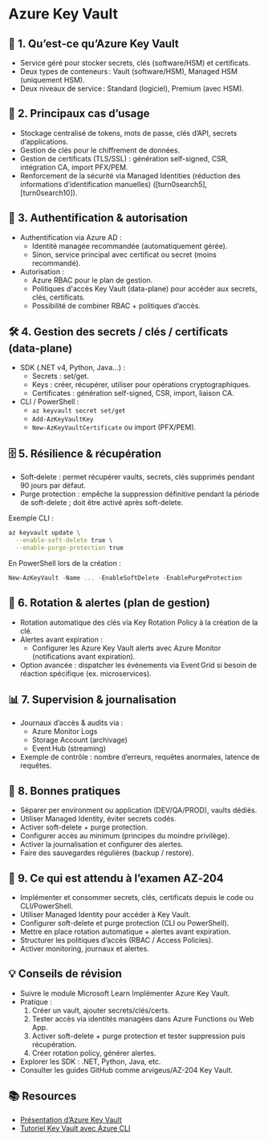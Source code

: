 # Azure Key Vault

## 🔐 1. Qu’est‑ce qu’Azure Key Vault

- Service géré pour stocker secrets, clés (software/HSM) et certificats.
- Deux types de conteneurs : Vault (software/HSM), Managed HSM (uniquement HSM).
- Deux niveaux de service : Standard (logiciel), Premium (avec HSM).

## 🧩 2. Principaux cas d’usage

- Stockage centralisé de tokens, mots de passe, clés d’API, secrets d’applications.
- Gestion de clés pour le chiffrement de données.
- Gestion de certificats (TLS/SSL) : génération self-signed, CSR, intégration CA, import PFX/PEM.
- Renforcement de la sécurité via Managed Identities (réduction des informations d’identification manuelles) ([turn0search5], [turn0search10]).

## 🧭 3. Authentification & autorisation

- Authentification via Azure AD :
  - Identité managée recommandée (automatiquement gérée).
  - Sinon, service principal avec certificat ou secret (moins recommandé).
- Autorisation :
  - Azure RBAC pour le plan de gestion.
  - Politiques d'accès Key Vault (data-plane) pour accéder aux secrets, clés, certificats.
  - Possibilité de combiner RBAC + politiques d’accès.

## 🛠️ 4. Gestion des secrets / clés / certificats (data-plane)

- SDK (.NET v4, Python, Java…) :
  - Secrets : set/get.
  - Keys : créer, récupérer, utiliser pour opérations cryptographiques.
  - Certificates : génération self-signed, CSR, import, liaison CA.
- CLI / PowerShell :
  - `az keyvault secret set/get`
  - `Add-AzKeyVaultKey`
  - `New-AzKeyVaultCertificate` ou import (PFX/PEM).

## 🗄️ 5. Résilience & récupération

- Soft‑delete : permet récupérer vaults, secrets, clés supprimés pendant 90 jours par défaut.
- Purge protection : empêche la suppression définitive pendant la période de soft-delete ; doit être activé après soft-delete.

Exemple CLI :

```bash
az keyvault update \
  --enable-soft-delete true \
  --enable-purge-protection true
```

En PowerShell lors de la création :

```powershell
New-AzKeyVault -Name ... -EnableSoftDelete -EnablePurgeProtection
```

## 🔄 6. Rotation & alertes (plan de gestion)

- Rotation automatique des clés via Key Rotation Policy à la création de la clé.
- Alertes avant expiration :
  - Configurer les Azure Key Vault alerts avec Azure Monitor (notifications avant expiration).
- Option avancée : dispatcher les événements via Event Grid si besoin de réaction spécifique (ex. microservices).


## 📊 7. Supervision & journalisation

- Journaux d’accès & audits via :
  - Azure Monitor Logs
  - Storage Account (archivage)
  - Event Hub (streaming)
- Exemple de contrôle : nombre d’erreurs, requêtes anormales, latence de requêtes.


## 🧭 8. Bonnes pratiques

- Séparer per environment ou application (DEV/QA/PROD), vaults dédiés.
- Utiliser Managed Identity, éviter secrets codés.
- Activer soft-delete + purge protection.
- Configurer accès au minimum (principes du moindre privilège).
- Activer la journalisation et configurer des alertes.
- Faire des sauvegardes régulières (backup / restore).

## 📝 9. Ce qui est attendu à l’examen AZ‑204

- Implémenter et consommer secrets, clés, certificats depuis le code ou CLI/PowerShell.
- Utiliser Managed Identity pour accéder à Key Vault.
- Configurer soft-delete et purge protection (CLI ou PowerShell).
- Mettre en place rotation automatique + alertes avant expiration.
- Structurer les politiques d’accès (RBAC / Access Policies).
- Activer monitoring, journaux et alertes.

## 💡 Conseils de révision

- Suivre le module Microsoft Learn Implémenter Azure Key Vault.
- Pratique :
  1. Créer un vault, ajouter secrets/clés/certs.
  2. Tester accès via identités managées dans Azure Functions ou Web App.
  3. Activer soft-delete + purge protection et tester suppression puis récupération.
  4. Créer rotation policy, générer alertes.
- Explorer les SDK : .NET, Python, Java, etc.
- Consulter les guides GitHub comme arvigeus/AZ-204 Key Vault.

## 📚 Resources
- [Présentation d’Azure Key Vault](https://learn.microsoft.com/azure/key-vault/general/overview)
- [Tutoriel Key Vault avec Azure CLI](https://learn.microsoft.com/azure/key-vault/secrets/quick-create-cli)
